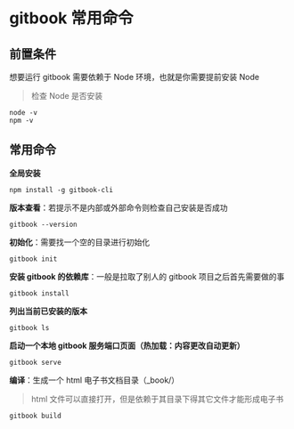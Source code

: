 # gitbook 常用命令

## 前置条件

想要运行 gitbook 需要依赖于 Node 环境，也就是你需要提前安装 Node

> 检查 Node 是否安装

```shell
node -v
npm -v
```

## 常用命令

**全局安装**

```shell
npm install -g gitbook-cli
```

**版本查看**：若提示不是内部或外部命令则检查自己安装是否成功

```shell
gitbook --version
```

**初始化**：需要找一个空的目录进行初始化

```shell
gitbook init
```

**安装 gitbook 的依赖库**：一般是拉取了别人的 gitbook 项目之后首先需要做的事

```shell
gitbook install
```

**列出当前已安装的版本**

```shell
gitbook ls
```



**启动一个本地 gitbook 服务端口页面（热加载：内容更改自动更新）**

```shell
gitbook serve
```

**编译**：生成一个 html 电子书文档目录（_book/）

> html 文件可以直接打开，但是依赖于其目录下得其它文件才能形成电子书

```shell
gitbook build
```